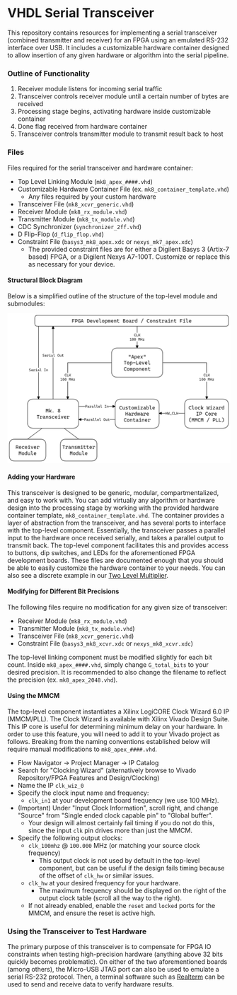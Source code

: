 # VHDL Serial Transceiver
This repository contains resources for implementing a serial transceiver (combined transmitter and receiver) for an FPGA using an emulated RS-232 interface over USB. It includes a customizable hardware container designed to allow insertion of any given hardware or algorithm into the serial pipeline.

### Outline of Functionality
1. Receiver module listens for incoming serial traffic
2. Transceiver controls receiver module until a certain number of bytes are received
3. Processing stage begins, activating hardware inside customizable container
4. Done flag received from hardware container
5. Transceiver controls transmitter module to transmit result back to host

### Files
Files required for the serial transceiver and hardware container:
- Top Level Linking Module (`mk8_apex_####.vhd`)
- Customizable Hardware Container File (ex. `mk8_container_template.vhd`)
  - Any files required by your custom hardware
- Transceiver File (`mk8_xcvr_generic.vhd`)
- Receiver Module (`mk8_rx_module.vhd`)
- Transmitter Module (`mk8_tx_module.vhd`)
- CDC Synchronizer (`synchronizer_2ff.vhd`)
- D Flip-Flop (`d_flip_flop.vhd`)
- Constraint File (`basys3_mk8_apex.xdc` or `nexys_mk7_apex.xdc`)
    - The provided constraint files are for either a Digilent Basys 3 (Artix-7 based) FPGA, or a Digilent Nexys A7-100T. Customize or replace this as necessary for your device.

#### Structural Block Diagram
Below is a simplified outline of the structure of the top-level module and submodules:

![structure.png](https://github.com/ALUminaries/Serial-Transceiver/blob/main/Apex%20Block%20Diagram.png)

#### Adding your Hardware
This transceiver is designed to be generic, modular, compartmentalized, and easy to work with. You can add virtually any algorithm or hardware design into the processing stage by working with the provided hardware container template, `mk8_container_template.vhd`. The container provides a layer of abstraction from the transceiver, and has several ports to interface with the top-level component. Essentially, the transceiver passes a parallel input to the hardware once received serially, and takes a parallel output to transmit back. The top-level component facilitates this and provides access to buttons, dip switches, and LEDs for the aforementioned FPGA development boards. These files are documented enough that you should be able to easily customize the hardware container to your needs. You can also see a discrete example in our [Two Level Multiplier](https://www.github.com/ALUminaries/Two-Level-Multiplier).

#### Modifying for Different Bit Precisions
The following files require no modification for any given size of transceiver:
- Receiver Module (`mk8_rx_module.vhd`)
- Transmitter Module (`mk8_tx_module.vhd`)
- Transceiver File (`mk8_xcvr_generic.vhd`)
- Constraint File (`basys3_mk8_xcvr.xdc` or `nexys_mk8_xcvr.xdc`)

The top-level linking component must be modified slightly for each bit count. Inside `mk8_apex_####.vhd`, simply change `G_total_bits` to your desired precision. It is recommended to also change the filename to reflect the precision (ex. `mk8_apex_2048.vhd`).

#### Using the MMCM
The top-level component instantiates a Xilinx LogiCORE Clock Wizard 6.0 IP (MMCM/PLL). The Clock Wizard is available with Xilinx Vivado Design Suite. This IP core is useful for determining minimum delay on your hardware. In order to use this feature, you will need to add it to your Vivado project as follows. Breaking from the naming conventions established below will require manual modifications to `mk8_apex_####.vhd`.

- Flow Navigator → Project Manager → IP Catalog
- Search for "Clocking Wizard" (alternatively browse to Vivado Repository/FPGA Features and Design/Clocking)
- Name the IP `clk_wiz_0`
- Specify the clock input name and frequency:
  - `clk_in1` at your development board frequency (we use 100 MHz).
- (Important) Under "Input Clock Information", scroll right, and change "Source" from "Single ended clock capable pin" to "Global buffer".
  - Your design will almost certainly fail timing if you do not do this, since the input `clk` pin drives more than just the MMCM.
- Specify the following output clocks:
  - `clk_100mhz` @ `100.000` MHz (or matching your source clock frequency)
    - This output clock is not used by default in the top-level component, but can be useful if the design fails timing because of the offset of `clk_hw` or similar issues.
  - `clk_hw` at your desired frequency for your hardware.
    - The maximum frequency should be displayed on the right of the output clock table (scroll all the way to the right).
  - If not already enabled, enable the `reset` and `locked` ports for the MMCM, and ensure the reset is active high.

### Using the Transceiver to Test Hardware
The primary purpose of this transceiver is to compensate for FPGA IO constraints when testing high-precision hardware (anything above 32 bits quickly becomes problematic). On either of the two aforementioned boards (among others), the Micro-USB JTAG port can also be used to emulate a serial RS-232 protocol. Then, a terminal software such as [Realterm](https://sourceforge.net/projects/realterm/) can be used to send and receive data to verify hardware results.
